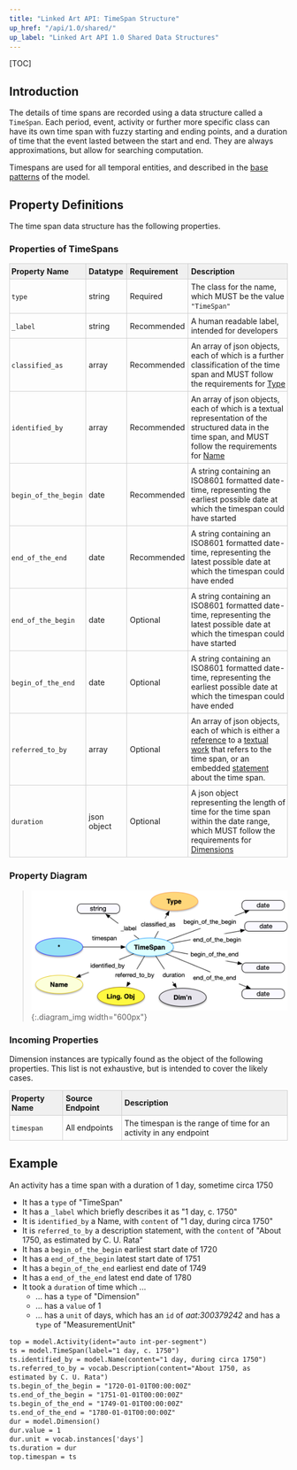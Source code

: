 ```yaml
---
title: "Linked Art API: TimeSpan Structure"
up_href: "/api/1.0/shared/"
up_label: "Linked Art API 1.0 Shared Data Structures"
---
```


<style>
th, td {
  padding: 5px 5px;
  text-align: left;
  border: 1px solid #D0D0D0; }
th { background: #F0F0F0; }
th:first-child, td:first-child { padding-left: 3px; }
th:last-child, td:last-child { padding-right: 3px; }
</style>

[TOC]

## Introduction

The details of time spans are recorded using a data structure called a `TimeSpan`. Each period, event, activity or further more specific class can have its own time span with fuzzy starting and ending points, and a duration of time that the event lasted between the start and end.  They are always approximations, but allow for searching computation.

Timespans are used for all temporal entities, and described in the [base patterns](/model/base/#time-span-details) of the model.

## Property Definitions

The time span data structure has the following properties.

### Properties of TimeSpans

| Property Name     | Datatype      | Requirement | Description | 
|-------------------|---------------|-------------|-------------|
| `type`            | string        | Required    | The class for the name, which MUST be the value `"TimeSpan"` |
| `_label`          | string        | Recommended | A human readable label, intended for developers |
| `classified_as`   | array         | Recommended | An array of json objects, each of which is a further classification of the time span and MUST follow the requirements for [Type](../type/) |
| `identified_by`   | array         | Recommended | An array of json objects, each of which is a textual representation of the structured data in the time span, and MUST follow the requirements for [Name](../name/) |
| `begin_of_the_begin` | date       | Recommended | A string containing an ISO8601 formatted date-time, representing the earliest possible date at which the timespan could have started |
| `end_of_the_end`  | date          | Recommended | A string containing an ISO8601 formatted date-time, representing the latest possible date at which the timespan could have ended |
| `end_of_the_begin` | date         | Optional    | A string containing an ISO8601 formatted date-time, representing the latest possible date at which the timespan could have started |
| `begin_of_the_end` | date         | Optional    | A string containing an ISO8601 formatted date-time, representing the earliest possible date at which the timespan could have ended |
| `referred_to_by`  | array         | Optional    | An array of json objects, each of which is either a [reference](../reference/) to a [textual work](../../endpoint/textual_work/) that refers to the time span, or an embedded [statement](../statement/) about the time span. |
| `duration`        | json object   | Optional    | A json object representing the length of time for the time span within the date range, which MUST follow the requirements for [Dimensions](../dimension/) | 

### Property Diagram

> ![diagram](timespan_properties.png){:.diagram_img width="600px"}

### Incoming Properties

Dimension instances are typically found as the object of the following properties.  This list is not exhaustive, but is intended to cover the likely cases.

| Property Name   | Source Endpoint   | Description |
|-----------------|-------------------|-------------|
| `timespan`      | All endpoints     | The timespan is the range of time for an activity in any endpoint |


## Example

An activity has a time span with a duration of 1 day, sometime circa 1750

* It has a `type` of "TimeSpan"
* It has a `_label` which briefly describes it as "1 day, c. 1750"
* It is `identified_by` a Name, with `content` of "1 day, during circa 1750"
* It is `referred_to_by` a description statement, with the `content` of "About 1750, as estimated by C. U. Rata"
* It has a `begin_of_the_begin` earliest start date of 1720
* It has a `end_of_the_begin` latest start date of 1751
* It has a `begin_of_the_end` earliest end date of 1749
* It has a `end_of_the_end` latest end date of 1780
* It took a `duration` of time which ...
    * ... has a `type` of "Dimension"
    * ... has a `value` of 1
    * ... has a `unit` of days, which has an `id` of _aat:300379242_ and has a `type` of "MeasurementUnit"

```crom
top = model.Activity(ident="auto int-per-segment")
ts = model.TimeSpan(label="1 day, c. 1750")
ts.identified_by = model.Name(content="1 day, during circa 1750")
ts.referred_to_by = vocab.Description(content="About 1750, as estimated by C. U. Rata")
ts.begin_of_the_begin = "1720-01-01T00:00:00Z"
ts.end_of_the_begin = "1751-01-01T00:00:00Z"
ts.begin_of_the_end = "1749-01-01T00:00:00Z"
ts.end_of_the_end = "1780-01-01T00:00:00Z"
dur = model.Dimension()
dur.value = 1
dur.unit = vocab.instances['days']
ts.duration = dur
top.timespan = ts
```
